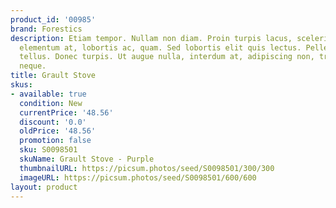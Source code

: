 ```yaml
---
product_id: '00985'
brand: Forestics
description: Etiam tempor. Nullam non diam. Proin turpis lacus, scelerisque vitae,
  elementum at, lobortis ac, quam. Sed lobortis elit quis lectus. Pellentesque vitae
  tellus. Donec turpis. Ut augue nulla, interdum at, adipiscing non, tristique eget,
  neque.
title: Grault Stove
skus:
- available: true
  condition: New
  currentPrice: '48.56'
  discount: '0.0'
  oldPrice: '48.56'
  promotion: false
  sku: S0098501
  skuName: Grault Stove - Purple
  thumbnailURL: https://picsum.photos/seed/S0098501/300/300
  imageURL: https://picsum.photos/seed/S0098501/600/600
layout: product
---
```

